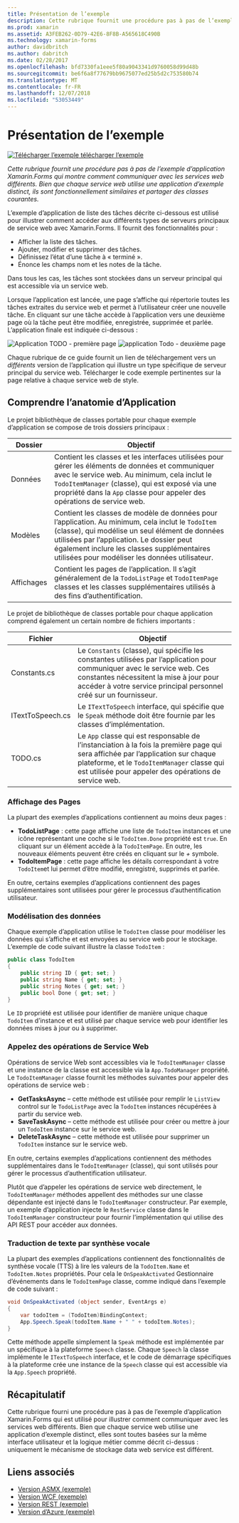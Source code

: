 ```yaml
---
title: Présentation de l’exemple
description: Cette rubrique fournit une procédure pas à pas de l’exemple d’application Xamarin.Forms qui montre comment communiquer avec les services web différents. Bien que chaque service web utilise une application d’exemple distinct, ils sont fonctionnellement similaires et partager des classes courantes.
ms.prod: xamarin
ms.assetid: A3FEB262-0D79-42E6-8F8B-A565618C490B
ms.technology: xamarin-forms
author: davidbritch
ms.author: dabritch
ms.date: 02/28/2017
ms.openlocfilehash: bfd7330fa1eee5f80a9043341d9760058d99d48b
ms.sourcegitcommit: be6f6a8f77679bb9675077ed25b5d2c753580b74
ms.translationtype: MT
ms.contentlocale: fr-FR
ms.lasthandoff: 12/07/2018
ms.locfileid: "53053449"
---
```

# <a name="understanding-the-sample"></a>Présentation de l’exemple

[![Télécharger l’exemple](~/media/shared/download.png) télécharger l’exemple](https://developer.xamarin.com/samples/xamarin-forms/WebServices/TodoREST)

_Cette rubrique fournit une procédure pas à pas de l’exemple d’application Xamarin.Forms qui montre comment communiquer avec les services web différents. Bien que chaque service web utilise une application d’exemple distinct, ils sont fonctionnellement similaires et partager des classes courantes._

L’exemple d’application de liste des tâches décrite ci-dessous est utilisé pour illustrer comment accéder aux différents types de serveurs principaux de service web avec Xamarin.Forms. Il fournit des fonctionnalités pour :

- Afficher la liste des tâches.
- Ajouter, modifier et supprimer des tâches.
- Définissez l’état d’une tâche à « terminé ».
- Énonce les champs nom et les notes de la tâche.

Dans tous les cas, les tâches sont stockées dans un serveur principal qui est accessible via un service web.

Lorsque l’application est lancée, une page s’affiche qui répertorie toutes les tâches extraites du service web et permet à l’utilisateur créer une nouvelle tâche. En cliquant sur une tâche accède à l’application vers une deuxième page où la tâche peut être modifiée, enregistrée, supprimée et parlée. L’application finale est indiquée ci-dessous :

![](walkthrough-images/app-example-1.png "Application TODO - première page")
![](walkthrough-images/app-example-2.png "application Todo - deuxième page")

Chaque rubrique de ce guide fournit un lien de téléchargement vers un *différents* version de l’application qui illustre un type spécifique de serveur principal du service web. Télécharger le code exemple pertinentes sur la page relative à chaque service web de style.

## <a name="understanding-the-application-anatomy"></a>Comprendre l’anatomie d’Application

Le projet bibliothèque de classes portable pour chaque exemple d’application se compose de trois dossiers principaux :

|Dossier|Objectif|
|--- |--- |
|Données|Contient les classes et les interfaces utilisées pour gérer les éléments de données et communiquer avec le service web. Au minimum, cela inclut le `TodoItemManager` (classe), qui est exposé via une propriété dans la `App` classe pour appeler des opérations de service web.|
|Modèles|Contient les classes de modèle de données pour l’application. Au minimum, cela inclut le `TodoItem` (classe), qui modélise un seul élément de données utilisées par l’application. Le dossier peut également inclure les classes supplémentaires utilisées pour modéliser les données utilisateur.|
|Affichages|Contient les pages de l’application. Il s’agit généralement de la `TodoListPage` et `TodoItemPage` classes et les classes supplémentaires utilisés à des fins d’authentification.|

Le projet de bibliothèque de classes portable pour chaque application comprend également un certain nombre de fichiers importants :

|Fichier|Objectif|
|--- |--- |
|Constants.cs|Le `Constants` (classe), qui spécifie les constantes utilisées par l’application pour communiquer avec le service web. Ces constantes nécessitent la mise à jour pour accéder à votre service principal personnel créé sur un fournisseur.|
|ITextToSpeech.cs|Le `ITextToSpeech` interface, qui spécifie que le `Speak` méthode doit être fournie par les classes d’implémentation.|
|TODO.cs|Le `App` classe qui est responsable de l’instanciation à la fois la première page qui sera affichée par l’application sur chaque plateforme, et le `TodoItemManager` classe qui est utilisée pour appeler des opérations de service web.|

### <a name="viewing-pages"></a>Affichage des Pages

La plupart des exemples d’applications contiennent au moins deux pages :

- **TodoListPage** : cette page affiche une liste de `TodoItem` instances et une icône représentant une coche si le `TodoItem.Done` propriété est `true`. En cliquant sur un élément accède à la `TodoItemPage`. En outre, les nouveaux éléments peuvent être créés en cliquant sur le *+* symbole.
- **TodoItemPage** : cette page affiche les détails correspondant à votre `TodoItem`et lui permet d’être modifié, enregistré, supprimés et parlée.

En outre, certains exemples d’applications contiennent des pages supplémentaires sont utilisées pour gérer le processus d’authentification utilisateur.

### <a name="modeling-the-data"></a>Modélisation des données

Chaque exemple d’application utilise le `TodoItem` classe pour modéliser les données qui s’affiche et est envoyées au service web pour le stockage. L’exemple de code suivant illustre la classe `TodoItem` :

```csharp
public class TodoItem
{
    public string ID { get; set; }
    public string Name { get; set; }
    public string Notes { get; set; }
    public bool Done { get; set; }
}
```

Le `ID` propriété est utilisée pour identifier de manière unique chaque `TodoItem` d’instance et est utilisé par chaque service web pour identifier les données mises à jour ou à supprimer.

### <a name="invoking-web-service-operations"></a>Appelez des opérations de Service Web

Opérations de service Web sont accessibles via le `TodoItemManager` classe et une instance de la classe est accessible via la `App.TodoManager` propriété. Le `TodoItemManager` classe fournit les méthodes suivantes pour appeler des opérations de service web :

- **GetTasksAsync** – cette méthode est utilisée pour remplir le `ListView` control sur le `TodoListPage` avec la `TodoItem` instances récupérées à partir du service web.
- **SaveTaskAsync** – cette méthode est utilisée pour créer ou mettre à jour un `TodoItem` instance sur le service web.
- **DeleteTaskAsync** – cette méthode est utilisée pour supprimer un `TodoItem` instance sur le service web.

En outre, certains exemples d’applications contiennent des méthodes supplémentaires dans le `TodoItemManager` (classe), qui sont utilisés pour gérer le processus d’authentification utilisateur.

Plutôt que d’appeler les opérations de service web directement, le `TodoItemManager` méthodes appellent des méthodes sur une classe dépendante est injecté dans le `TodoItemManager` constructeur. Par exemple, un exemple d’application injecte le `RestService` classe dans le `TodoItemManager` constructeur pour fournir l’implémentation qui utilise des API REST pour accéder aux données.

### <a name="translating-text-to-speech"></a>Traduction de texte par synthèse vocale

La plupart des exemples d’applications contiennent des fonctionnalités de synthèse vocale (TTS) à lire les valeurs de la `TodoItem.Name` et `TodoItem.Notes` propriétés. Pour cela le `OnSpeakActivated` Gestionnaire d’événements dans le `TodoItemPage` classe, comme indiqué dans l’exemple de code suivant :

```csharp
void OnSpeakActivated (object sender, EventArgs e)
{
    var todoItem = (TodoItem)BindingContext;
    App.Speech.Speak(todoItem.Name + " " + todoItem.Notes);
}
```

Cette méthode appelle simplement la `Speak` méthode est implémentée par un spécifique à la plateforme `Speech` classe. Chaque `Speech` la classe implémente le `ITextToSpeech` interface, et le code de démarrage spécifiques à la plateforme crée une instance de la `Speech` classe qui est accessible via la `App.Speech` propriété.

## <a name="summary"></a>Récapitulatif

Cette rubrique fourni une procédure pas à pas de l’exemple d’application Xamarin.Forms qui est utilisé pour illustrer comment communiquer avec les services web différents. Bien que chaque service web utilise une application d’exemple distinct, elles sont toutes basées sur la même interface utilisateur et la logique métier comme décrit ci-dessus : uniquement le mécanisme de stockage data web service est différent.


## <a name="related-links"></a>Liens associés

- [Version ASMX (exemple)](https://developer.xamarin.com/samples/xamarin-forms/WebServices/TodoASMX)
- [Version WCF (exemple)](https://developer.xamarin.com/samples/xamarin-forms/WebServices/TodoWCF)
- [Version REST (exemple)](https://developer.xamarin.com/samples/xamarin-forms/WebServices/TodoREST)
- [Version d’Azure (exemple)](https://developer.xamarin.com/samples/xamarin-forms/WebServices/TodoAzure)
